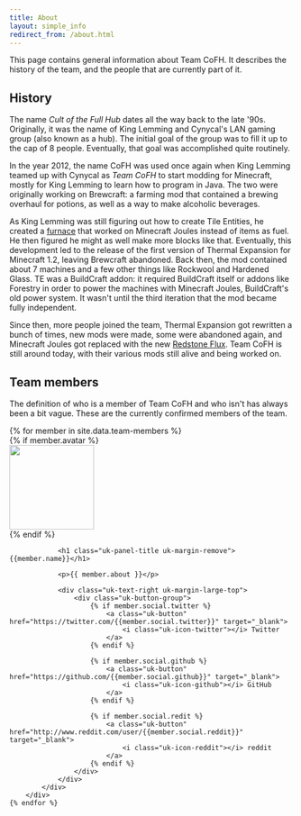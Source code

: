 ```yaml
---
title: About
layout: simple_info
redirect_from: /about.html
---
```


This page contains general information about Team CoFH. It describes the history
of the team, and the people that are currently part of it.


History
-------

The name <dfn>Cult of the Full Hub</dfn> dates all the way back to the late
'90s. Originally, it was the name of King Lemming and Cynycal's LAN gaming group
(also known as a hub). The initial goal of the group was to fill it up to the
cap of 8 people. Eventually, that goal was accomplished quite routinely.

In the year 2012, the name CoFH was used once again when King Lemming teamed up
with Cynycal as <dfn>Team CoFH</dfn> to start modding for Minecraft, mostly for
King Lemming to learn how to program in Java. The two were originally working on
Brewcraft: a farming mod that contained a brewing overhaul for potions, as well
as a way to make alcoholic beverages.

As King Lemming was still figuring out how to create Tile Entities, he created a
[furnace](/docs/thermal-expansion/machines/redstone-furnace/) that worked on
Minecraft Joules instead of items as fuel. He then figured he might as well make
more blocks like that. Eventually, this development led to the release of the
first version of Thermal Expansion for Minecraft 1.2, leaving Brewcraft
abandoned. Back then, the mod contained about 7 machines and a few other things
like Rockwool and Hardened Glass. TE was a BuildCraft addon: it required
BuildCraft itself or addons like Forestry in order to power the machines with
Minecraft Joules, BuildCraft's old power system. It wasn't until the third
iteration that the mod became fully independent.

Since then, more people joined the team, Thermal Expansion got rewritten a bunch
of times, new mods were made, some were abandoned again, and Minecraft Joules
got replaced with the new [Redstone Flux](/docs/redstone-flux/). Team CoFH is
still around today, with their various mods still alive and being worked on.


Team members
------------

The definition of who is a member of Team CoFH and who isn't has always been a
bit vague. These are the currently confirmed members of the team.

<div markdown="0">
    {% for member in site.data.team-members %}
        <div class="uk-panel uk-panel-box uk-margin-bottom">
            <div class="uk-clearfix">
                {% if member.avatar %}
                    <div class="uk-float-left uk-margin-right">
                        <img src="/assets/images/avatars/{{member.avatar}}" class="uk-border-rounded" width="150" />
                    </div>
                {% endif %}

                <h1 class="uk-panel-title uk-margin-remove">{{member.name}}</h1>

                <p>{{ member.about }}</p>

                <div class="uk-text-right uk-margin-large-top">
                    <div class="uk-button-group">
                        {% if member.social.twitter %}
                            <a class="uk-button" href="https://twitter.com/{{member.social.twitter}}" target="_blank">
                                <i class="uk-icon-twitter"></i> Twitter
                            </a>
                        {% endif %}

                        {% if member.social.github %}
                            <a class="uk-button" href="https://github.com/{{member.social.github}}" target="_blank">
                                <i class="uk-icon-github"></i> GitHub
                            </a>
                        {% endif %}

                        {% if member.social.redit %}
                            <a class="uk-button" href="http://www.reddit.com/user/{{member.social.reddit}}" target="_blank">
                                <i class="uk-icon-reddit"></i> reddit
                            </a>
                        {% endif %}
                    </div>
                </div>
            </div>
        </div>
    {% endfor %}
</div>
